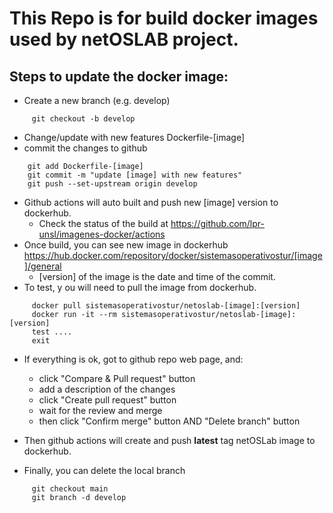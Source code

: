 # This Repo is for build docker images used by netOSLAB project.
## Steps to update the docker image:
 - Create a new branch (e.g. develop)
``` 
     git checkout -b develop
```
 
 - Change/update with new features Dockerfile-[image]
 - commit the changes to github
 ```
     git add Dockerfile-[image]
     git commit -m "update [image] with new features"
     git push --set-upstream origin develop
```
 - Github actions will auto built and push new [image] version to dockerhub.
   - Check the status of the build at https://github.com/lpr-unsl/imagenes-docker/actions
 - Once build, you can see new image in dockerhub https://hub.docker.com/repository/docker/sistemasoperativostur/[image]/general
   - [version] of the image is the date and time of the commit.
 - To test, y ou will need to pull the image from dockerhub.
```
     docker pull sistemasoperativostur/netoslab-[image]:[version]
     docker run -it --rm sistemasoperativostur/netoslab-[image]:[version]
     test ....
     exit
```
 - If everything is ok, got to github repo web page, and:
   - click "Compare & Pull request" button
   - add a description of the changes
   - click "Create pull request" button
   - wait for the review and merge
   - then click "Confirm merge" button AND "Delete branch" button
   
- Then github actions will create and push **latest** tag netOSLab image to dockerhub.
- Finally, you can delete the local branch
```
     git checkout main
     git branch -d develop
```
